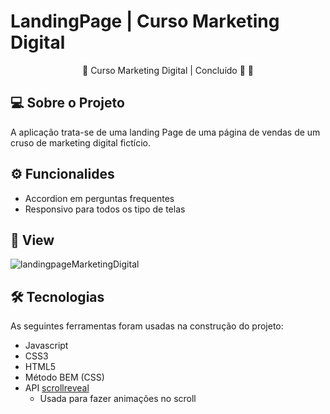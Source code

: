 # LandingPage | Curso Marketing Digital

<p align="center">
  🚧 Curso Marketing Digital | Concluído 🚀 🚧
</p>

## 💻 Sobre o Projeto
<p>
  A aplicação trata-se de uma landing Page de uma página de vendas de um cruso de marketing digital fictício. 
</p>

## ⚙ Funcionalides
- Accordion em perguntas frequentes
- Responsivo para todos os tipo de telas

## 🎨 View
![landingpageMarketingDigital](https://user-images.githubusercontent.com/99041150/194734506-a04c491f-7d56-4483-adb8-a1d8f1b63575.gif)

## 🛠 Tecnologias
As seguintes ferramentas foram usadas na construção do projeto:

- Javascript
- CSS3
- HTML5
- Método BEM (CSS)
- API [scrollreveal](https://scrollrevealjs.org/)
  - Usada para fazer animações no scroll
